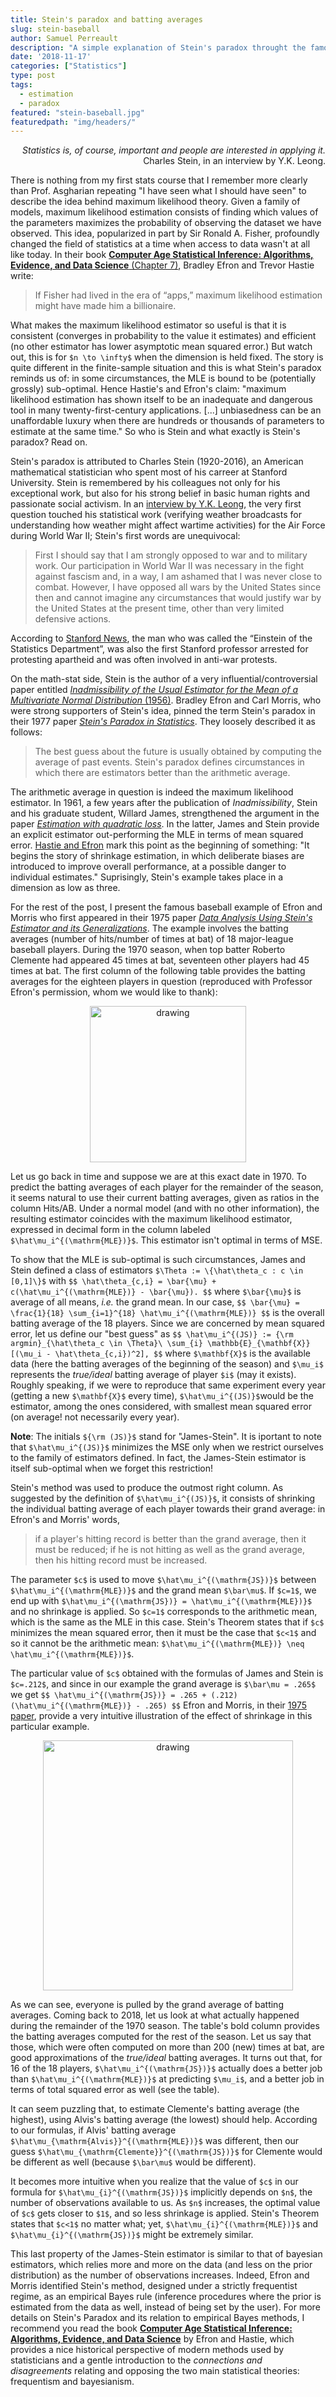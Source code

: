 ```yaml
---
title: Stein's paradox and batting averages
slug: stein-baseball
author: Samuel Perreault
description: "A simple explanation of Stein's paradox throught the famous baseball example of Efron and Morris (1975)"
date: '2018-11-17'
categories: ["Statistics"]
type: post
tags: 
  - estimation
  - paradox
featured: "stein-baseball.jpg"
featuredpath: "img/headers/"
---
```


<div style="text-align: right">
<i>Statistics is, of course, important and people are interested in applying it.</i> <br>
Charles Stein, in an interview by Y.K. Leong.
</div>

There is nothing from my first stats course that I remember more clearly than Prof. Asgharian repeating "I have seen what I should have seen" to describe the idea behind maximum likelihood theory. Given a family of models, maximum likelihood estimation consists of finding which values of the parameters maximizes the probability of observing the dataset we have observed. This idea, popularized in part by Sir Ronald A. Fisher, profoundly changed the field of statistics at a time when access to data wasn't at all like today. In their book [**Computer Age Statistical Inference: Algorithms, Evidence, and Data Science** (Chapter 7)](https://web.stanford.edu/~hastie/CASI_files/PDF/casi.pdf), Bradley Efron and Trevor Hastie write:

> If Fisher had lived in the era of “apps,” maximum likelihood estimation might have made him a billionaire.

What makes the maximum likelihood estimator so useful is that it is consistent (converges in probability to the value it estimates) and efficient (no other estimator has lower asymptotic mean squared error.) But watch out, this is for `$n \to \infty$` when the dimension is held fixed. The story is quite different in the finite-sample situation and this is what Stein's paradox reminds us of: in some circumstances, the MLE is bound to be (potentially grossly) sub-optimal. Hence Hastie's and Efron's claim: "maximum likelihood estimation has shown itself to be an inadequate and dangerous tool in many twenty-first-century applications. [...] unbiasedness can be an unaffordable luxury when there are hundreds or thousands of parameters to estimate at the same time." So who is Stein and what exactly is Stein's paradox? Read on.

Stein's paradox is attributed to Charles Stein (1920-2016), an American mathematical statistician who spent most of his carreer at Stanford University. Stein is remembered by his colleagues not only for his exceptional work, but also for his strong belief in basic human rights and passionate social activism. In an [interview by Y.K. Leong](http://www2.ims.nus.edu.sg/imprints/interviews/CharlesStein.pdf), the very first question touched his statistical work (verifying weather broadcasts for understanding how weather might affect wartime activities) for the Air Force during World War II; Stein's first words are unequivocal:

> First I should say that I am strongly opposed to war and
to military work. Our participation in World War II was
necessary in the fight against fascism and, in a way, I am
ashamed  that  I  was  never  close  to  combat.  However,  I
have opposed all wars by the United States since then and
cannot imagine any circumstances that would justify war
by the United States at the present time, other than very
limited defensive actions.

According to [Stanford News](https://news.stanford.edu/2016/12/01/charles-m-stein-extraordinary-statistician-anti-war-activist-dies-96/), the man who was called the “Einstein of the Statistics Department”, was also the first Stanford professor arrested for protesting apartheid and was often involved in anti-war protests.

On the math-stat side, Stein is the author of a very influential/controversial paper entitled [*Inadmissibility of the Usual Estimator for the Mean of a Multivariate Normal Distribution* (1956)](https://apps.dtic.mil/dtic/tr/fulltext/u2/1028390.pdf). Bradley Efron and Carl Morris, who were strong supporters of Stein's idea, pinned the term Stein's paradox in their 1977 paper [*Stein's Paradox in Statistics*](https://www.researchgate.net/profile/Carl_Morris/publication/247647698_Stein's_Paradox_in_Statistics/links/53da1fe60cf2631430c7f8ed.pdf). They loosely described it as follows:

> The best guess about the future is usually obtained by computing the average of past events. Stein's paradox defines circumstances in which there are estimators better than the arithmetic average.

The arithmetic average in question is indeed the maximum likelihood estimator. In 1961, a few years after the publication of *Inadmissibility*, Stein and his graduate student, Willard James, strengthened the argument in the paper [*Estimation with quadratic loss*](http://www.stat.yale.edu/~hz68/619/Stein-1961.pdf). In the latter, James and Stein provide an explicit estimator out-performing the MLE in terms of mean squared error. [Hastie and Efron](https://web.stanford.edu/~hastie/CASI_files/PDF/casi.pdf) mark this point as the beginning of something: "It begins the story of shrinkage estimation, in which deliberate biases are introduced to improve overall performance, at a possible danger to individual estimates." Suprisingly, Stein's example takes place in a dimension as low as three.

For the rest of the post, I present the famous baseball example of Efron and Morris who first appeared in their 1975 paper [*Data Analysis Using Stein's Estimator and its Generalizations*](http://www.medicine.mcgill.ca/epidemiology/hanley/bios602/MultilevelData/EfronMorrisJASA1975.pdf). The example involves the batting averages (number of hits/number of times at bat) of 18 major-league baseball players. During the 1970 season, when top batter Roberto Clemente had appeared 45 times at bat, seventeen other players had 45 times at bat. The first column of the following table provides the batting averages for the eighteen players in question (reproduced with Professor Efron's permission, whom we would like to thank):

<div style="text-align: center">
<img src="JS-baseball2.PNG" alt="drawing" width="250"/>
</div>

Let us go back in time and suppose we are at this exact date in 1970. To predict the batting averages of each player for the remainder of the season, it seems natural to use their current batting averages, given as ratios in the column Hits/AB. Under a normal model (and with no other information), the resulting estimator coincides with the maximum likelihood estimator, expressed in decimal form in the column labeled `$\hat\mu_i^{(\mathrm{MLE})}$`. This estimator isn't optimal in terms of MSE.

To show that the MLE is sub-optimal is such circumstances, James and Stein defined a class of estimators `$\Theta := \{\hat\theta_c : c \in [0,1]\}$` with
`$$
	\hat\theta_{c,i} = \bar{\mu} + c(\hat\mu_i^{(\mathrm{MLE})} - \bar{\mu}).
$$`
where `$\bar{\mu}$` is average of all means, *i.e.* the grand mean. In our case,
`$$
  \bar{\mu} = \frac{1}{18} \sum_{i=1}^{18} \hat\mu_i^{(\mathrm{MLE})}
$$`
is the overall batting average of the 18 players. Since we are concerned by mean squared error, let us define our "best guess" as
`$$
\hat\mu_i^{(JS)} := {\rm argmin}_{\hat\theta_c \in \Theta}\ \sum_{i} \mathbb{E}_{\mathbf{X}}[(\mu_i - \hat\theta_{c,i})^2],
$$`
where `$\mathbf{X}$` is the available data (here the batting averages of the beginning of the season) and `$\mu_i$` represents the *true/ideal* batting average of player `$i$` (may it exists). Roughly speaking, if we were to reproduce that same experiment every year (getting a new `$\mathbf{X}$` every time), `$\hat\mu_i^{(JS)}$`would be the estimator, among the ones considered, with smallest mean squared error (on average! not necessarily every year).

**Note**: The initials `${\rm (JS)}$` stand for "James-Stein". It is iportant to note that `$\hat\mu_i^{(JS)}$` minimizes the MSE only when we restrict ourselves to the family of estimators defined. In fact, the James-Stein estimator is itself sub-optimal when we forget this restriction!

Stein's method was used to produce the outmost right column. As suggested by the definition of `$\hat\mu_i^{(JS)}$`, it consists of shrinking the individual batting average of each player towards their grand average: in Efron's and Morris' words,

> if a player's hitting record is better than the grand average,  then it must be reduced; if he is not hitting as well as the grand average, then his hitting record must be increased.

The parameter `$c$` is used to move `$\hat\mu_i^{(\mathrm{JS})}$` between `$\hat\mu_i^{(\mathrm{MLE})}$` and the grand mean `$\bar\mu$`. If `$c=1$`, we end up with `$\hat\mu_i^{(\mathrm{JS})} = \hat\mu_i^{(\mathrm{MLE})}$` and no shrinkage is applied. So `$c=1$` corresponds to the arithmetic mean, which is the same as the MLE in this case. Stein's Theorem states that if `$c$` minimizes the mean squared error, then it must be the case that `$c<1$` and so it cannot be the arithmetic mean: `$\hat\mu_i^{(\mathrm{MLE})} \neq \hat\mu_i^{(\mathrm{MLE})}$`.

The particular value of `$c$` obtained with the formulas of James and Stein is `$c=.212$`, and since in our example the grand average is `$\bar\mu = .265$` we get
`$$
	\hat\mu_i^{(\mathrm{JS})} = .265 + (.212)(\hat\mu_i^{(\mathrm{MLE})} - .265)
$$`
Efron and Morris, in their [1975 paper](http://www.medicine.mcgill.ca/epidemiology/hanley/bios602/MultilevelData/EfronMorrisJASA1975.pdf), provide a very intuitive illustration of the effect of shrinkage in this particular example.

<div style="text-align: center">
<img src="JS-baseball3.PNG" alt="drawing" width="400"/>
</div>

As we can see, everyone is pulled by the grand average of batting averages. Coming back to 2018, let us look at what actually happened during the remainder of the 1970 season. The table's bold column provides the batting averages computed for the rest of the season. Let us say that those, which were often computed on more than 200 (new) times at bat, are good approximations of the *true/ideal* batting averages. It turns out that, for 16 of the 18 players, `$\hat\mu_i^{(\mathrm{JS})}$` actually does a better job than `$\hat\mu_i^{(\mathrm{MLE})}$` at predicting `$\mu_i$`, and a better job in terms of total squared error as well (see the table).

It can seem puzzling that, to estimate Clemente's batting average (the highest), using Alvis's batting average (the lowest) should help. According to our formulas, if Alvis' batting average `$\hat\mu_{\mathrm{Alvis}}^{(\mathrm{MLE})}$` was different, then our guess `$\hat\mu_{\mathrm{Clemente}}^{(\mathrm{JS})}$` for Clemente would be different as well (because `$\bar\mu$` would be different).

It becomes more intuitive when you realize that the value of `$c$` in our formula for `$\hat\mu_{i}^{(\mathrm{JS})}$` implicitly depends on `$n$`, the number of observations available to us. As `$n$` increases, the optimal value of `$c$` gets closer to `$1$`, and so less shrinkage is applied. Stein's Theorem states that `$c<1$` no matter what; yet, `$\hat\mu_{i}^{(\mathrm{MLE})}$` and `$\hat\mu_{i}^{(\mathrm{JS})}$` might be extremely similar. 

This last property of the James-Stein estimator is similar to that of bayesian estimators, which relies more and more on the data (and less on the prior distribution) as the number of observations increases. Indeed, Efron and Morris identified Stein's method, designed under a strictly frequentist regime, as an empirical Bayes rule (inference procedures where the prior is estimated from the data as well, instead of being set by the user). For more details on Stein's Paradox and its relation to empirical Bayes methods, I recommend you read the book [**Computer Age Statistical Inference: Algorithms, Evidence, and Data Science**](https://web.stanford.edu/~hastie/CASI_files/PDF/casi.pdf) by Efron and Hastie, which provides a nice historical perspective of modern methods used by statisticians and a gentle introduction to the *connections and disagreements* relating and opposing the two main statistical theories: frequentism and bayesianism.
